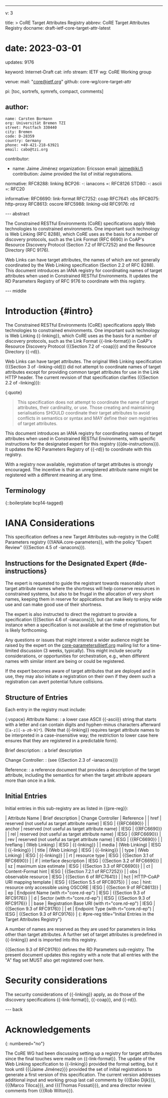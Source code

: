 ---
v: 3

title: >
  CoRE Target Attributes Registry
abbrev: CoRE Target Attributes Registry
docname: draft-ietf-core-target-attr-latest
# date: 2023-03-01
updates: 9176

keyword: Internet-Draft
cat: info
stream: IETF
wg: CoRE Working group

venue:
  mail: "core@ietf.org"
  github: core-wg/core-target-attr

pi: [toc, sortrefs, symrefs, compact, comments]

author:
  -
    name: Carsten Bormann
    org: Universität Bremen TZI
    street: Postfach 330440
    city: Bremen
    code: D-28359
    country: Germany
    phone: +49-421-218-63921
    email: cabo@tzi.org

contributor:
- name: Jaime Jiménez
  organization: Ericsson
  email: jaime@iki.fi
  contribution: Jaime provided the list of initial registrations.

normative:
  RFC8288: linking
  BCP26:
    -: ianacons
    =: RFC8126
  STD80:
    -: ascii
    =: RFC20

informative:
  RFC6690: link-format
  RFC7252: coap
  RFC7641: obs
  RFC8075: http-proxy
  RFC8613: oscore
  RFC5988: linking-old
  RFC9176: rd

--- abstract

The Constrained RESTful Environments (CoRE) specifications apply Web
technologies to constrained environments.
One important such technology is Web Linking (RFC 8288), which CoRE
uses as the basis for a number of discovery protocols, such as the
Link Format (RFC 6690) in CoAP's Resource Discovery Protocol (Section 7.2
of RFC7252) and the Resource Directory (RFC 9176).

Web Links can have target attributes, the names of which are not
generally coordinated by the Web Linking specification (Section 2.2 of
RFC 8288).
This document introduces an IANA registry for coordinating names of target
attributes when used in Constrained RESTful Environments.
It updates the RD Parameters Registry of RFC 9176 to coordinate with
this registry.

--- middle

Introduction        {#intro}
============


The Constrained RESTful Environments (CoRE) specifications apply Web
technologies to constrained environments.
One important such technology is Web Linking {{-linking}}, which CoRE
uses as the basis for a number of discovery protocols, such as the
Link Format {{-link-format}} in CoAP's Resource Discovery Protocol ({{Section 7.2
of -coap}}) and the Resource Directory {{-rd}}.

Web Links can have target attributes.
The original Web Linking specification ({{Section 3 of -linking-old}}) did not attempt
to coordinate names of target attributes except for providing common
target attributes for use in the Link HTTP header.
The current revision of that specification clarifies ({{Section 2.2 of -linking}}):

{:quote}
>    This specification does not attempt to coordinate the name of target
   attributes, their cardinality, or use.  Those creating and
   maintaining serialisations SHOULD coordinate their target attributes
   to avoid conflicts in semantics or syntax and MAY define their own
   registries of target attributes.

This document introduces an IANA registry for coordinating names of target
attributes when used in Constrained RESTful Environments, with
specific instructions for the designated expert for this registry ({{de-instructions}}).
It updates the RD Parameters Registry of {{-rd}} to coordinate with
this registry.

With a registry now available, registration of target attributes is strongly encouraged.
The incentive is that an unregistered attribute name might be registered with a different meaning at any time.


Terminology
-----------

{::boilerplate bcp14-tagged}

IANA Considerations
===================

This specification defines a new Target Attributes sub-registry in
the CoRE Parameters registry {{!IANA.core-parameters}}, with the policy
"Expert Review" ({{Section 4.5 of -ianacons}}).

## Instructions for the Designated Expert {#de-instructions}

The expert is requested to guide the registrant towards reasonably
short target attribute names where the shortness will help conserve
resources in constrained systems, but also to be frugal in the
allocation of very short names, keeping them in reserve for
applications that are likely to enjoy wide use and can make good use
of their shortness.

The expert is also instructed to direct the registrant to provide a
specification ({{Section 4.6 of -ianacons}}), but can make exceptions,
for instance when a specification is not available at the time of
registration but is likely forthcoming.

Any questions or issues that might interest a wider audience might be
raised by the expert on the core-parameters@ietf.org mailing list for
a time-limited discussion (3 weeks, typically).
This might include security considerations, or opportunities for
orchestration, e.g., when different names with similar intent are
being or could be registered.

If the expert becomes aware of target attributes that are deployed and
in use, they may also initiate a registration on their own if
they deem such a registration can avert potential future collisions.


## Structure of Entries

Each entry in the registry must include:

{:vspace}
Attribute Name:
: a lower case ASCII {{-ascii}} string that starts with a letter and can
  contain digits and hyphen-minus characters afterward
  (`[a-z][-a-z0-9]*`).
  (Note that {{-linking}} requires target attribute names to be
  interpreted in a case-insensitive way; the restriction to lower case
  here ensures that they are registered in a predictable form).

Brief description:
: a brief description

Change Controller:
: (see {{Section 2.3 of -ianacons}})

Reference:
: a reference document that provides a description of the target
  attribute, including the semantics for when the target attribute
  appears more than once in a link.

## Initial Entries

Initial entries in this sub-registry are as listed in {{pre-reg}}:

| Attribute Name | Brief description                              | Change Controller | Reference                  |
| href           | reserved (not useful as target attribute name) | IESG              | {{RFC6690}}                  |
| anchor         | reserved (not useful as target attribute name) | IESG              | {{RFC6690}}                  |
| rel            | reserved (not useful as target attribute name) | IESG              | {{RFC6690}}                  |
| rev            | reserved (not useful as target attribute name) | IESG              | {{RFC6690}}                  |
| hreflang       | (Web Linking)                                  | IESG              | {{-linking}}                 |
| media          | (Web Linking)                                  | IESG              | {{-linking}}                 |
| title          | (Web Linking)                                  | IESG              | {{-linking}}                 |
| type           | (Web Linking)                                  | IESG              | {{-linking}}                 |
| rt             | resource type                                  | IESG              | {{Section 3.1 of RFC6690}}   |
| if             | interface description                          | IESG              | {{Section 3.2 of RFC6690}}   |
| sz             | maximum size estimate                          | IESG              | {{Section 3.3 of RFC6690}}   |
| ct             | Content-Format hint                            | IESG              | {{Section 7.2.1 of RFC7252}} |
| obs            | observable resource                            | IESG              | {{Section 6 of RFC7641}}     |
| hct            | HTTP-CoAP URI mapping template                 | IESG              | {{Section 5.5 of RFC8075}}   |
| osc            | hint: resource only accessible using OSCORE    | IESG              | {{Section 9 of RFC8613}}     |
| ep             | Endpoint Name (with rt="core.rd-ep")           | IESG              | {{Section 9.3 of RFC9176}}   |
| d              | Sector (with rt="core.rd-ep")                  | IESG              | {{Section 9.3 of RFC9176}}   |
| base           | Registration Base URI (with rt="core.rd-ep")   | IESG              | {{Section 9.3 of RFC9176}}   |
| et             | Endpoint Type (with rt="core.rd-ep")           | IESG              | {{Section 9.3 of RFC9176}}   |
{: #pre-reg title="Initial Entries in the Target Attributes Registry"}

A number of names are reserved as they are used for parameters in
links other than target attributes.
A further set of target attributes is predefined in {{-linking}} and is
imported into this registry.

{{Section 9.3 of RFC9176}} defines the RD Parameters sub-registry.
The present document updates this registry with a note that all
entries with the "A" flag set MUST also get registered over here.

Security considerations
=======================

The security considerations of {{-linking}} apply, as do those of the
discovery specifications {{-link-format}}, {{-coap}}, and {{-rd}}.

--- back

Acknowledgements
================
{: numbered="no"}

The CoRE WG had been discussing setting up a registry for target
attributes since the final touches were made on {{-link-format}}.
The update of the Web Linking specification to {{-linking}} provided the
formal setting, but it took until {{{Jaime Jiménez}}} provided the set of
initial registrations to generate a first version of this specification.
The current version addresses additional input and working group last
call comments by
{{{Esko Dijk}}},
{{{Marco Tiloca}}},
and
{{{Thomas Fossati}}},
and area director review comments from
{{{Rob Wilton}}}.
